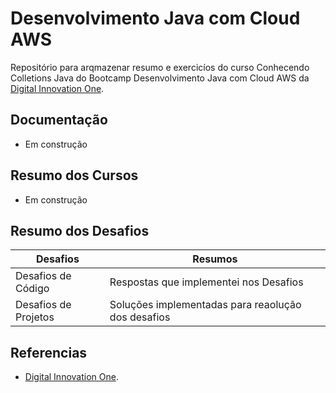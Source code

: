 
# Desenvolvimento Java com Cloud AWS

Repositório para arqmazenar resumo e exercicíos do curso Conhecendo Colletions Java do Bootcamp Desenvolvimento Java com Cloud AWS da [Digital Innovation One](https://www.dio.me/).


## Documentação

- Em construção

## Resumo dos Cursos

- Em construção



## Resumo dos Desafios

| Desafios | Resumos |
|--------|---------|
|Desafios de Código| Respostas que implementei nos Desafios|
|Desafios de Projetos | Soluções implementadas para reaolução dos desafios|

## Referencias
- [Digital Innovation One]().
  
